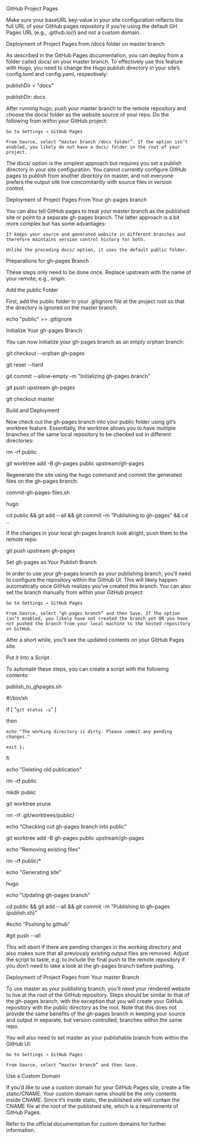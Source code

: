 GitHub Project Pages



Make sure your baseURL key-value in your site configuration reflects the full URL of your GitHub pages repository if you’re using the default GH Pages URL (e.g., <USERNAME>.github.io/<PROJECT>/) and not a custom domain.

Deployment of Project Pages from /docs folder on master branch



As described in the GitHub Pages documentation, you can deploy from a folder called docs/ on your master branch. To effectively use this feature with Hugo, you need to change the Hugo publish directory in your site’s config.toml and config.yaml, respectively:



publishDir = "docs"



publishDir: docs



After running hugo, push your master branch to the remote repository and choose the docs/ folder as the website source of your repo. Do the following from within your GitHub project:



    Go to Settings → GitHub Pages

    From Source, select “master branch /docs folder”. If the option isn’t enabled, you likely do not have a docs/ folder in the root of your project.



The docs/ option is the simplest approach but requires you set a publish directory in your site configuration. You cannot currently configure GitHub pages to publish from another directory on master, and not everyone prefers the output site live concomitantly with source files in version control.

Deployment of Project Pages From Your gh-pages branch



You can also tell GitHub pages to treat your master branch as the published site or point to a separate gh-pages branch. The latter approach is a bit more complex but has some advantages:



    It keeps your source and generated website in different branches and therefore maintains version control history for both.

    Unlike the preceding docs/ option, it uses the default public folder.



Preparations for gh-pages Branch



These steps only need to be done once. Replace upstream with the name of your remote; e.g., origin:

Add the public Folder



First, add the public folder to your .gitignore file at the project root so that the directory is ignored on the master branch:



echo "public" >> .gitignore



Initialize Your gh-pages Branch



You can now initialize your gh-pages branch as an empty orphan branch:



git checkout --orphan gh-pages

git reset --hard

git commit --allow-empty -m "Initializing gh-pages branch"

git push upstream gh-pages

git checkout master



Build and Deployment



Now check out the gh-pages branch into your public folder using git’s worktree feature. Essentially, the worktree allows you to have multiple branches of the same local repository to be checked out in different directories:



rm -rf public

git worktree add -B gh-pages public upstream/gh-pages



Regenerate the site using the hugo command and commit the generated files on the gh-pages branch:

commit-gh-pages-files.sh





hugo

cd public && git add --all && git commit -m "Publishing to gh-pages" && cd ..



If the changes in your local gh-pages branch look alright, push them to the remote repo:



git push upstream gh-pages



Set gh-pages as Your Publish Branch



In order to use your gh-pages branch as your publishing branch, you’ll need to configure the repository within the GitHub UI. This will likely happen automatically once GitHub realizes you’ve created this branch. You can also set the branch manually from within your GitHub project:



    Go to Settings → GitHub Pages

    From Source, select “gh-pages branch” and then Save. If the option isn’t enabled, you likely have not created the branch yet OR you have not pushed the branch from your local machine to the hosted repository on GitHub.



After a short while, you’ll see the updated contents on your GitHub Pages site.

Put it Into a Script



To automate these steps, you can create a script with the following contents:

publish_to_ghpages.sh





#!/bin/sh



if [ "`git status -s`" ]

then

    echo "The working directory is dirty. Please commit any pending changes."

    exit 1;

fi



echo "Deleting old publication"

rm -rf public

mkdir public

git worktree prune

rm -rf .git/worktrees/public/



echo "Checking out gh-pages branch into public"

git worktree add -B gh-pages public upstream/gh-pages



echo "Removing existing files"

rm -rf public/*



echo "Generating site"

hugo



echo "Updating gh-pages branch"

cd public && git add --all && git commit -m "Publishing to gh-pages (publish.sh)"



#echo "Pushing to github"

#git push --all



This will abort if there are pending changes in the working directory and also makes sure that all previously existing output files are removed. Adjust the script to taste, e.g. to include the final push to the remote repository if you don’t need to take a look at the gh-pages branch before pushing.

Deployment of Project Pages from Your master Branch



To use master as your publishing branch, you’ll need your rendered website to live at the root of the GitHub repository. Steps should be similar to that of the gh-pages branch, with the exception that you will create your GitHub repository with the public directory as the root. Note that this does not provide the same benefits of the gh-pages branch in keeping your source and output in separate, but version controlled, branches within the same repo.



You will also need to set master as your publishable branch from within the GitHub UI:



    Go to Settings → GitHub Pages

    From Source, select “master branch” and then Save.



Use a Custom Domain



If you’d like to use a custom domain for your GitHub Pages site, create a file static/CNAME. Your custom domain name should be the only contents inside CNAME. Since it’s inside static, the published site will contain the CNAME file at the root of the published site, which is a requirements of GitHub Pages.



Refer to the official documentation for custom domains for further information.
